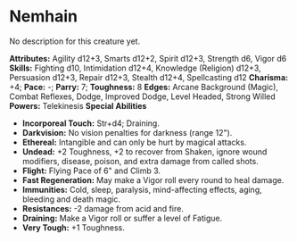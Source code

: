# Nemhain

No description for this creature yet.

**Attributes:** Agility d12+3, Smarts d12+2, Spirit d12+3, Strength d6,
Vigor d6
**Skills:** Fighting d10, Intimidation d12+4, Knowledge (Religion)
d12+3, Persuasion d12+3, Repair d12+3, Stealth d12+4, Spellcasting d12
**Charisma:** +4; **Pace:** -; **Parry:** 7; **Toughness:** 8
**Edges:** Arcane Background (Magic), Combat Reflexes, Dodge, Improved
Dodge, Level Headed, Strong Willed
**Powers:** Telekinesis
**Special Abilities**

- **Incorporeal Touch:** Str+d4; Draining.
- **Darkvision:** No vision penalties for darkness (range 12").
- **Ethereal:** Intangible and can only be hurt by magical attacks.
- **Undead:** +2 Toughness, +2 to recover from Shaken, ignore wound
modifiers, disease, poison, and extra damage from called shots.
- **Flight:** Flying Pace of 6" and Climb 3.
- **Fast Regeneration:** May make a Vigor roll every round to heal
damage.
- **Immunities:** Cold, sleep, paralysis, mind-affecting effects, aging,
bleeding and death magic.
- **Resistances:** -2 damage from acid and fire.
- **Draining:** Make a Vigor roll or suffer a level of Fatigue.
- **Very Tough:** +1 Toughness.
